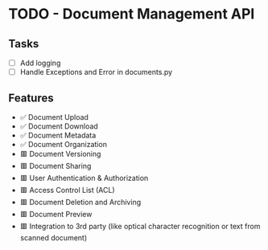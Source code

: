 # TODO - Document Management API

## Tasks

- [ ] Add logging
- [ ] Handle Exceptions and Error in documents.py

## Features

- ✅ Document Upload
- ✅ Document Download
- ✅ Document Metadata
- ✅ Document Organization
- 🟥 Document Versioning
- 🟥 Document Sharing
- 🟥 User Authentication & Authorization
- 🟥 Access Control List (ACL)
- 🟥 Document Deletion and Archiving
- 🟥 Document Preview
- 🟥 Integration to 3rd party (like optical character recognition or text from scanned document)
